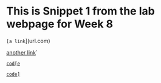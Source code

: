 # This is Snippet 1 from the lab webpage for Week 8 


`[a link`](url.com)

[another link](`google.com)`

[`cod[e`](google.com)

[`code]`](ucsd.edu)